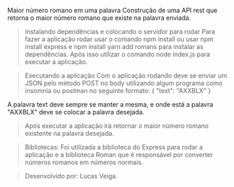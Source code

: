 Maior número romano em uma palavra
Construção de uma API rest que retorna o maior número romano que existe na palavra enviada.

> Instalando dependências e colocando o servidor para rodar
Para fazer a aplicação rodar usar o comando npm install ou usar npm install express e npm install yarn add romans para instalar as dependências. Após isso utilizar o comando node index.js para executar a aplicação.


> Executando a aplicação
Com o aplicação rodando deve se enviar um JSON pelo método POST no body utilizando algum programa como insomnia ou postman no seguinte formato:
{
	"text": "AXXBLX"
}

A palavra text deve sempre se manter a mesma, e onde está a palavra "AXXBLX" deve se colocar a palavra desejada.

> Após executar a aplicação irá retornar o maior número romano existente na palavra desejada.

> Bibliotecas:
Foi utilizada a biblioteca do Express para rodar a aplicação e a biblioteca Roman que é responsável por converter números romanos em números normais.

> Desenvolvido por: Lucas Veiga.